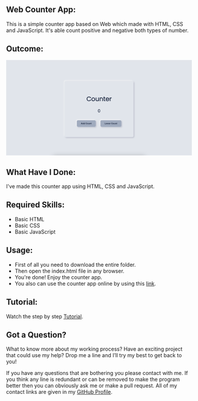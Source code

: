 ## Web Counter App:
This is a simple counter app based on Web which made with HTML, CSS and JavaScript. It's able count positive and negative both types of number.


## Outcome:
<p align="center">
<a href="https://mdrakibulislam-zero.github.io/WebCounterApp/" ><img width="1000px" height="auto" title="Counter App" alt="Counter App"
src="https://github.com/mdrakibulislam-zero/WebCounterApp/blob/main/Outcome.png" /></a></p>


## What Have I Done:
I've made this counter app using HTML, CSS and JavaScript.


## Required Skills:
- Basic HTML
- Basic CSS
- Basic JavaScript


## Usage:
- First of all you need to download the entire folder.
- Then open the index.html file in any browser.
- You're done! Enjoy the counter app.
- You also can use the counter app online by using this <a href="https://mdrakibulislam-zero.github.io/WebCounterApp/" > link</a>.


## Tutorial:
Watch the step by step <a href="#">Tutorial</a>.


## Got a Question?
What to know more about my working process? Have an exciting project that could use my help? Drop me a line and I’ll try my best to get back to you!

If you have any questions that are bothering you please contact with me. If you think any line is redundant or can be removed to make the program better then you can obviously ask me or make a pull request. All of my contact links are given in my <a href="https://github.com/mdrakibulislam-zero/"> GitHub Profile</a>.
